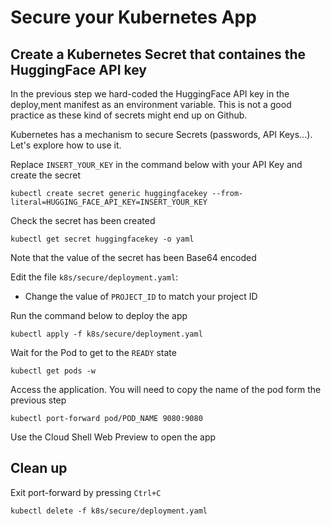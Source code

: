 # Secure your Kubernetes App

## Create a Kubernetes Secret that containes the HuggingFace API key

In the previous step we hard-coded the HuggingFace API key in the deploy,ment manifest as an environment variable. This is not a good practice as these kind of secrets might end up on Github.

Kubernetes has a mechanism to secure Secrets (passwords, API Keys...). Let's explore how to use it.

Replace `INSERT_YOUR_KEY` in the command below with your API Key and create the secret

```
kubectl create secret generic huggingfacekey --from-literal=HUGGING_FACE_API_KEY=INSERT_YOUR_KEY
```

Check the secret has been created

```
kubectl get secret huggingfacekey -o yaml
```

Note that the value of the secret has been Base64 encoded

Edit the file `k8s/secure/deployment.yaml`:

- Change the value of `PROJECT_ID` to match your project ID

Run the command below to deploy the app

```
kubectl apply -f k8s/secure/deployment.yaml
```

Wait for the Pod to get to the `READY` state

```
kubectl get pods -w
```

Access the application. You will need to copy the name of the pod form the previous step

```
kubectl port-forward pod/POD_NAME 9080:9080
```

Use the Cloud Shell Web Preview to open the app

## Clean up

Exit port-forward by pressing `Ctrl+C`

```
kubectl delete -f k8s/secure/deployment.yaml
```
